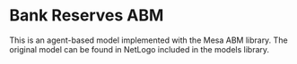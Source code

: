 # Bank Reserves ABM

This is an agent-based model implemented with the Mesa ABM library. The original model can be found in NetLogo included in the models library. 

